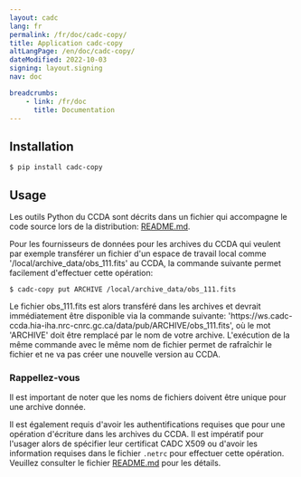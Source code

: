 ```yaml
---
layout: cadc
lang: fr
permalink: /fr/doc/cadc-copy/
title: Application cadc-copy
altLangPage: /en/doc/cadc-copy/
dateModified: 2022-10-03
signing: layout.signing
nav: doc

breadcrumbs:
    - link: /fr/doc
      title: Documentation
---
```


<h2>Installation</h2>
<pre><code>$ pip install cadc-copy</code></pre>

<h2>Usage</h2>
<p>
Les outils Python du CCDA sont d&eacute;crits dans un fichier qui accompagne le code source lors de la distribution:
<a href="https://github.com/canfar/python-canfar-clients/tree/master/cadc-clients/README.md">README.md</a>.
</p>

<p>
Pour les fournisseurs de donn&eacute;es pour les archives du CCDA qui veulent par exemple transf&eacute;rer un fichier 
d'un espace de travail local comme '/local/archive_data/obs_111.fits' au CCDA, la commande suivante permet 
facilement d'effectuer cette op&eacute;ration:
</p>

<pre><code>$ cadc-copy put ARCHIVE /local/archive_data/obs_111.fits</code></pre>

<p>Le fichier obs_111.fits est alors transf&eacute;r&eacute; dans les archives et devrait imm&eacute;diatement &ecirc;tre disponible
via la commande suivante: 'https://ws.cadc-ccda.hia-iha.nrc-cnrc.gc.ca/data/pub/ARCHIVE/obs_111.fits', 
où le mot 'ARCHIVE' doit &ecirc;tre remplac&eacute; par le nom de votre archive.  L'ex&eacute;cution de la m&ecirc;me commande avec 
le m&ecirc;me nom de fichier permet de rafra&icirc;chir le fichier et ne va pas cr&eacute;er une nouvelle version au CCDA.
</p>

<section class="alert alert-info">
    <h3>Rappellez-vous</h3>
    <p>Il est important de noter que les noms de fichiers doivent &ecirc;tre unique pour une archive donn&eacute;e.</p>
</section>

<p>
Il est &eacute;galement requis d'avoir les authentifications requises que pour une op&eacute;ration d'&eacute;criture dans les archives du CCDA. 
Il est imp&eacute;ratif pour l'usager alors de sp&eacute;cifier leur certificat CADC X509 ou d'avoir les information requises dans le fichier 
<code>.netrc</code> pour effectuer cette op&eacute;ration. Veuillez consulter le fichier 
<a href="https://github.com/canfar/python-canfar-clients/tree/master/cadc-clients/README.md">README.md</a> pour les d&eacute;tails.
</p>
